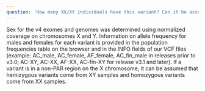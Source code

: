 ```yaml
---
question: 'How many XX/XY individuals have this variant? Can it be assumed that hemizygous variants come only from XY individuals?'
---
```


Sex for the v4 exomes and genomes was determined using normalized coverage on chromosomes X and Y. Information on allele frequency for males and females for each variant is provided in the population frequencies table on the browser and in the INFO fields of our VCF files (example: AC_male, AC_female, AF_female, AC_fin_male in releases prior to v3.0; AC-XY, AC-XX, AF-XX, AC-fin-XY for release v3.1 and later). If a variant is in a non-PAR region on the X chromosome, it can be assumed that hemizygous variants come from XY samples and homozygous variants come from XX samples.
